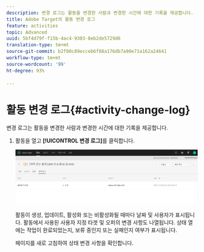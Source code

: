 ```yaml
---
description: 변경 로그는 활동을 변경한 사람과 변경한 시간에 대한 기록을 제공합니다.
title: Adobe Target의 활동 변경 로그
feature: activities
topic: Advanced
uuid: 5bf4d79f-f15b-4ac4-9303-8eb2de5729d6
translation-type: tm+mt
source-git-commit: b2f80c89ecceb6f88a176db7a90e71a162a24641
workflow-type: tm+mt
source-wordcount: '99'
ht-degree: 93%

---
```



# 활동 변경 로그{#activity-change-log}

변경 로그는 활동을 변경한 사람과 변경한 시간에 대한 기록을 제공합니다.

1. 활동을 열고 **[!UICONTROL 변경 로그]**&#x200B;를 클릭합니다.

   ![활동 변경 로그](/help/c-activities/assets/change_log.png)

   활동이 생성, 업데이트, 활성화 또는 비활성화될 때마다 날짜 및 사용자가 표시됩니다. 활동에서 사용된 사용자 지정 타겟 및 오퍼의 변경 사항도 나열됩니다. 상태 열에는 작업이 완료되었는지, 보류 중인지 또는 실패인지 여부가 표시됩니다.

   페이지를 새로 고침하여 상태 변경 사항을 확인합니다.
